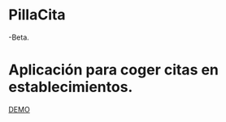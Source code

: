 # PillaCita
-Beta.
# Aplicación para coger citas en establecimientos.
[DEMO](https://pillacita.herokuapp.com/)

